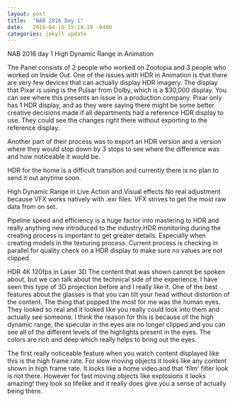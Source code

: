 ```yaml
---
layout: post
title:  "NAB 2016 Day 1"
date:   2016-04-16 15:14:10 -0400
categories: jekyll update
---
```

NAB 2016 day 1
High Dynamic Range in Animation

The Panel consists of 2 people who worked on Zootopia and 3 people who worked on
Inside Out. One of the issues with HDR in Animation is that there are very few
devices that can actually display HDR imagery. The display that Pixar is using
is the Pulsar from Dolby, which is a $30,000 display. You can see where this presents an issue in a production company. Pixar only has 1 HDR display, and as
they were saying there might be some better creative decisions made if all
departments had a reference HDR display to use. They could see the changes right
there without exporting to the reference display.

Another part of their process was to export an HDR version and a version where they would stop down by 3 stops to see where the difference was and how
noticeable it would be.

HDR for the home is a difficult transition and currently there is no plan to
send it out anytime soon.


High Dynamic Range in Live Action and Visual effects
No real adjustment because VFX works natively with .exr files. VFX strives to
get the most raw data from on set.

Pipeline speed and efficiency is a huge factor into mastering to HDR and really
anything new introduced to the industry.HDR monitoring during the creating
process is important to get greater details. Especially when creating models
in the texturing process. Current process is checking in parallel for quality
check on a HDR display to make sure no values are not clipped.


HDR 4K 120fps in Laser 3D
The content that was shown cannot be spoken about, but we can talk about
the technical side of the experience. I have seen this type of 3D
projection before and I really like it. One of the best features about the
glasses is that you can tilt your head without distortion of the content.
The thing that popped the most for me was the human eyes. They looked so
real and it looked like you really could look into them and actually see
someone. I think the reason for this is because of the high dynamic range,
the specular in the eyes are no longer clipped and you can see all of the
different levels of the highlights present in the eyes. The colors are rich
and deep which really helps to bring out the eyes.

The first really noticeable feature when you watch content displayed like this
is the high frame rate. For slow moving objects it looks like any content shown
in high frame rate. It looks like a home video and that 'film' filter look is
not there. However for fast moving objects like explosions it looks amazing!
they look so lifelike and it really does give you a sense of actually being
there.
